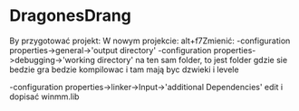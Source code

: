 DragonesDrang
=============

By przygotować projekt:
W nowym projekcie: 
alt+f7Zmienić:
-configuration properties->general->'output directory' 
-configuration properties->debugging->'working directory'
na ten sam folder, to jest folder gdzie sie bedzie gra bedzie kompilowac i tam mają byc dzwieki i levele

-configuration properties->linker->Input->'additional Dependencies'
edit i dopisać winmm.lib
